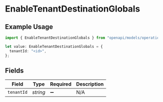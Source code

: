 # EnableTenantDestinationGlobals

## Example Usage

```typescript
import { EnableTenantDestinationGlobals } from "openapi/models/operations";

let value: EnableTenantDestinationGlobals = {
  tenantId: "<id>",
};
```

## Fields

| Field              | Type               | Required           | Description        |
| ------------------ | ------------------ | ------------------ | ------------------ |
| `tenantId`         | *string*           | :heavy_minus_sign: | N/A                |